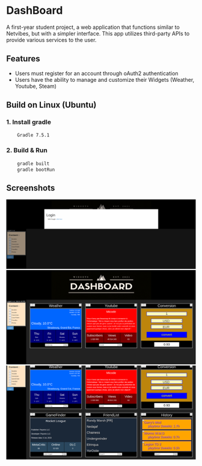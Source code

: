 # DashBoard
A first-year student project, a web application that functions similar to Netvibes, but with a simpler interface. This app utilizes third-party APIs to provide various services to the user.

## Features

* Users must register for an account through oAuth2 authentication
* Users have the ability to manage and customize their Widgets (Weather, Youtube, Steam)

## Build on Linux (Ubuntu)

### 1. Install gradle
        Gradle 7.5.1

### 2. Build & Run
        gradle built
        gradle bootRun

## Screenshots

![Alt text](screenshots/1.png?raw=true "1")
![Alt text](screenshots/2.png?raw=true "2")
![Alt text](screenshots/3.png?raw=true "3")